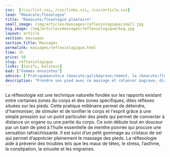 ```yaml
---
css:  [/css/list.css, /css/links.css, /css/article.css]
lead: "R&eacute;flexologie"
title: "R&eacute;flexologie plantaire"
small_image: /img/articles/massages/reflexiologique/small.jpg
big_image: /img/articles/massages/reflexiologique/big.jpg
layout: article
section: massages
section_title: Massages
permalink: massages/reflexiologique.html
time: 1h
price: 50
slug: reflexiologique
links: [tarifs, balinais]
bad: ["Femmes enceintes"]
advice: ["Pratiqu&eacute;e r&eacute;guli&egrave;rement, la r&eacute;flexologie &eacute;quilibre les &eacute;nergies du yin et du yang et participe au renforcement du terrain immunitaire.", "Boire un grand verre d&rsquo;eau apr&egrave;s le soin.", "Ne pas manger dans l&rsquo;heure pr&eacute;c&eacute;dant le massage"]
description: "Prendre son pied avec ce massage et relancer &agrave; distance l&rsquo;&eacute;nergie dans tous le corps."
---
```

La réflexologie est une technique naturelle fondée sur 
les rapports existant entre certaines zones du corps et 
des zones spécifiques, dites réflexes situées sur les pieds.
Cette pratique millénaire permet de détendre, 
d'harmoniser, de stimuler et de tonifier le corps et 
l'esprit grâce à une simple pression sur un point 
particulier des pieds qui permet de connecter à 
distance un organe ou une partie du corps.
Ce soin débute tout en douceur par un bain de pied à 
l’huile essentielle de menthe poivrée qui procure une 
sensation rafraichissante. 
Il est suivi d’un petit gommage au cristaux de sel qui 
permet d’apprécier pleinement le massage des pieds.
La réflexologie aide à prévenir des troubles tels que les 
maux de têtes, le stress, l’asthme, la constipation, 
la sinusite et les migraines.


